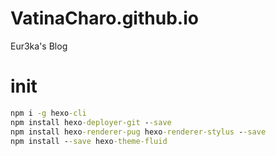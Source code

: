 # VatinaCharo.github.io

Eur3ka's Blog

# init

```cmd
npm i -g hexo-cli
npm install hexo-deployer-git --save
npm install hexo-renderer-pug hexo-renderer-stylus --save
npm install --save hexo-theme-fluid
```
